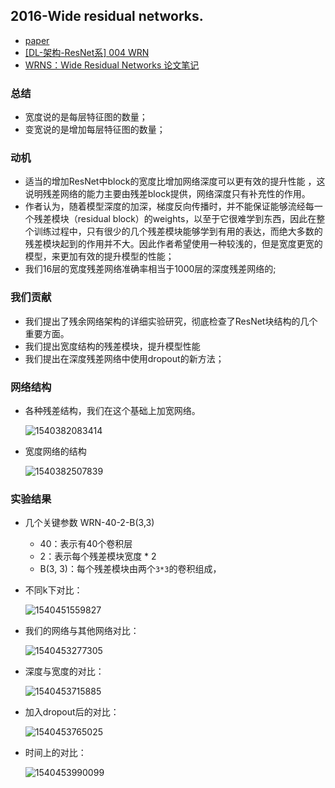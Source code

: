 ## 2016-Wide residual networks.

* [paper](paper/30.103-16-Wide-residual-networks.pdf)
* [[DL-架构-ResNet系] 004 WRN](https://zhuanlan.zhihu.com/p/29681673)
* [WRNS：Wide Residual Networks 论文笔记](https://blog.csdn.net/wspba/article/details/72229177)

### 总结

* 宽度说的是每层特征图的数量；
* 变宽说的是增加每层特征图的数量；
 
### 动机

* 适当的增加ResNet中block的宽度比增加网络深度可以更有效的提升性能 ，这说明残差网络的能力主要由残差block提供，网络深度只有补充性的作用。
* 作者认为，随着模型深度的加深，梯度反向传播时，并不能保证能够流经每一个残差模块（residual block）的weights，以至于它很难学到东西，因此在整个训练过程中，只有很少的几个残差模块能够学到有用的表达，而绝大多数的残差模块起到的作用并不大。因此作者希望使用一种较浅的，但是宽度更宽的模型，来更加有效的提升模型的性能；
* 我们16层的宽度残差网络准确率相当于1000层的深度残差网络的;

### 我们贡献

* 我们提出了残余网络架构的详细实验研究，彻底检查了ResNet块结构的几个重要方面。
* 我们提出宽度结构的残差模块，提升模型性能
* 我们提出在深度残差网络中使用dropout的新方法；

### 网络结构

* 各种残差结构，我们在这个基础上加宽网络。

  ![1540382083414](../readme/30.103-各种残差结构.png)

* 宽度网络的结构

  ![1540382507839](../readme/30.103-网络结构.png)

### 实验结果

* 几个关键参数 WRN-40-2-B(3,3)
  * 40：表示有40个卷积层
  * 2：表示每个残差模块宽度 * 2
  * B(3, 3)：每个残差模块由两个`3*3`的卷积组成，

* 不同k下对比：

  ![1540451559827](../readme/30.103-不同网络架构实验.png)

* 我们的网络与其他网络对比：

  ![1540453277305](../readme/30.103-与不同网络结果对比.png)

* 深度与宽度的对比：

  ![1540453715885](../readme/30.103-深度与宽度的对比.png)

* 加入dropout后的对比：

  ![1540453765025](../readme/30.103-加入dropout实验.png)

* 时间上的对比：

  ![1540453990099](../readme/30.103-时间上的对比.png)